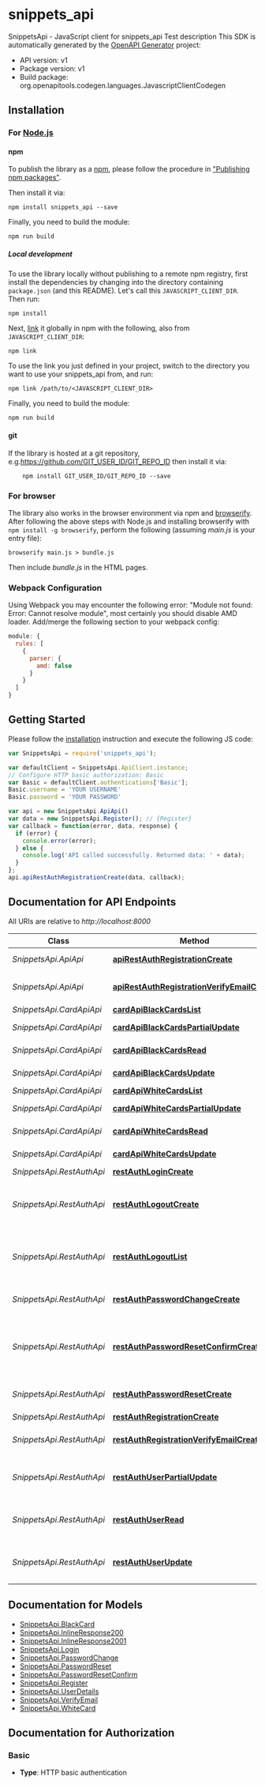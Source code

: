 # snippets_api

SnippetsApi - JavaScript client for snippets_api
Test description
This SDK is automatically generated by the [OpenAPI Generator](https://openapi-generator.tech) project:

- API version: v1
- Package version: v1
- Build package: org.openapitools.codegen.languages.JavascriptClientCodegen

## Installation

### For [Node.js](https://nodejs.org/)

#### npm

To publish the library as a [npm](https://www.npmjs.com/), please follow the procedure in ["Publishing npm packages"](https://docs.npmjs.com/getting-started/publishing-npm-packages).

Then install it via:

```shell
npm install snippets_api --save
```

Finally, you need to build the module:

```shell
npm run build
```

##### Local development

To use the library locally without publishing to a remote npm registry, first install the dependencies by changing into the directory containing `package.json` (and this README). Let's call this `JAVASCRIPT_CLIENT_DIR`. Then run:

```shell
npm install
```

Next, [link](https://docs.npmjs.com/cli/link) it globally in npm with the following, also from `JAVASCRIPT_CLIENT_DIR`:

```shell
npm link
```

To use the link you just defined in your project, switch to the directory you want to use your snippets_api from, and run:

```shell
npm link /path/to/<JAVASCRIPT_CLIENT_DIR>
```

Finally, you need to build the module:

```shell
npm run build
```

#### git

If the library is hosted at a git repository, e.g.https://github.com/GIT_USER_ID/GIT_REPO_ID
then install it via:

```shell
    npm install GIT_USER_ID/GIT_REPO_ID --save
```

### For browser

The library also works in the browser environment via npm and [browserify](http://browserify.org/). After following
the above steps with Node.js and installing browserify with `npm install -g browserify`,
perform the following (assuming *main.js* is your entry file):

```shell
browserify main.js > bundle.js
```

Then include *bundle.js* in the HTML pages.

### Webpack Configuration

Using Webpack you may encounter the following error: "Module not found: Error:
Cannot resolve module", most certainly you should disable AMD loader. Add/merge
the following section to your webpack config:

```javascript
module: {
  rules: [
    {
      parser: {
        amd: false
      }
    }
  ]
}
```

## Getting Started

Please follow the [installation](#installation) instruction and execute the following JS code:

```javascript
var SnippetsApi = require('snippets_api');

var defaultClient = SnippetsApi.ApiClient.instance;
// Configure HTTP basic authorization: Basic
var Basic = defaultClient.authentications['Basic'];
Basic.username = 'YOUR USERNAME'
Basic.password = 'YOUR PASSWORD'

var api = new SnippetsApi.ApiApi()
var data = new SnippetsApi.Register(); // {Register} 
var callback = function(error, data, response) {
  if (error) {
    console.error(error);
  } else {
    console.log('API called successfully. Returned data: ' + data);
  }
};
api.apiRestAuthRegistrationCreate(data, callback);

```

## Documentation for API Endpoints

All URIs are relative to *http://localhost:8000*

Class | Method | HTTP request | Description
------------ | ------------- | ------------- | -------------
*SnippetsApi.ApiApi* | [**apiRestAuthRegistrationCreate**](docs/ApiApi.md#apiRestAuthRegistrationCreate) | **POST** /api/rest-auth/registration/ | 
*SnippetsApi.ApiApi* | [**apiRestAuthRegistrationVerifyEmailCreate**](docs/ApiApi.md#apiRestAuthRegistrationVerifyEmailCreate) | **POST** /api/rest-auth/registration/verify-email/ | 
*SnippetsApi.CardApiApi* | [**cardApiBlackCardsList**](docs/CardApiApi.md#cardApiBlackCardsList) | **GET** /card-api/black_cards/ | 
*SnippetsApi.CardApiApi* | [**cardApiBlackCardsPartialUpdate**](docs/CardApiApi.md#cardApiBlackCardsPartialUpdate) | **PATCH** /card-api/black_cards/{card_id}/ | 
*SnippetsApi.CardApiApi* | [**cardApiBlackCardsRead**](docs/CardApiApi.md#cardApiBlackCardsRead) | **GET** /card-api/black_cards/{card_id}/ | 
*SnippetsApi.CardApiApi* | [**cardApiBlackCardsUpdate**](docs/CardApiApi.md#cardApiBlackCardsUpdate) | **PUT** /card-api/black_cards/{card_id}/ | 
*SnippetsApi.CardApiApi* | [**cardApiWhiteCardsList**](docs/CardApiApi.md#cardApiWhiteCardsList) | **GET** /card-api/white_cards/ | 
*SnippetsApi.CardApiApi* | [**cardApiWhiteCardsPartialUpdate**](docs/CardApiApi.md#cardApiWhiteCardsPartialUpdate) | **PATCH** /card-api/white_cards/{card_id}/ | 
*SnippetsApi.CardApiApi* | [**cardApiWhiteCardsRead**](docs/CardApiApi.md#cardApiWhiteCardsRead) | **GET** /card-api/white_cards/{card_id}/ | 
*SnippetsApi.CardApiApi* | [**cardApiWhiteCardsUpdate**](docs/CardApiApi.md#cardApiWhiteCardsUpdate) | **PUT** /card-api/white_cards/{card_id}/ | 
*SnippetsApi.RestAuthApi* | [**restAuthLoginCreate**](docs/RestAuthApi.md#restAuthLoginCreate) | **POST** /rest-auth/login/ | 
*SnippetsApi.RestAuthApi* | [**restAuthLogoutCreate**](docs/RestAuthApi.md#restAuthLogoutCreate) | **POST** /rest-auth/logout/ | Calls Django logout method and delete the Token object assigned to the current User object.
*SnippetsApi.RestAuthApi* | [**restAuthLogoutList**](docs/RestAuthApi.md#restAuthLogoutList) | **GET** /rest-auth/logout/ | Calls Django logout method and delete the Token object assigned to the current User object.
*SnippetsApi.RestAuthApi* | [**restAuthPasswordChangeCreate**](docs/RestAuthApi.md#restAuthPasswordChangeCreate) | **POST** /rest-auth/password/change/ | Calls Django Auth SetPasswordForm save method.
*SnippetsApi.RestAuthApi* | [**restAuthPasswordResetConfirmCreate**](docs/RestAuthApi.md#restAuthPasswordResetConfirmCreate) | **POST** /rest-auth/password/reset/confirm/ | Password reset e-mail link is confirmed, therefore this resets the user&#39;s password.
*SnippetsApi.RestAuthApi* | [**restAuthPasswordResetCreate**](docs/RestAuthApi.md#restAuthPasswordResetCreate) | **POST** /rest-auth/password/reset/ | Calls Django Auth PasswordResetForm save method.
*SnippetsApi.RestAuthApi* | [**restAuthRegistrationCreate**](docs/RestAuthApi.md#restAuthRegistrationCreate) | **POST** /rest-auth/registration/ | 
*SnippetsApi.RestAuthApi* | [**restAuthRegistrationVerifyEmailCreate**](docs/RestAuthApi.md#restAuthRegistrationVerifyEmailCreate) | **POST** /rest-auth/registration/verify-email/ | 
*SnippetsApi.RestAuthApi* | [**restAuthUserPartialUpdate**](docs/RestAuthApi.md#restAuthUserPartialUpdate) | **PATCH** /rest-auth/user/ | Reads and updates UserModel fields Accepts GET, PUT, PATCH methods.
*SnippetsApi.RestAuthApi* | [**restAuthUserRead**](docs/RestAuthApi.md#restAuthUserRead) | **GET** /rest-auth/user/ | Reads and updates UserModel fields Accepts GET, PUT, PATCH methods.
*SnippetsApi.RestAuthApi* | [**restAuthUserUpdate**](docs/RestAuthApi.md#restAuthUserUpdate) | **PUT** /rest-auth/user/ | Reads and updates UserModel fields Accepts GET, PUT, PATCH methods.


## Documentation for Models

 - [SnippetsApi.BlackCard](docs/BlackCard.md)
 - [SnippetsApi.InlineResponse200](docs/InlineResponse200.md)
 - [SnippetsApi.InlineResponse2001](docs/InlineResponse2001.md)
 - [SnippetsApi.Login](docs/Login.md)
 - [SnippetsApi.PasswordChange](docs/PasswordChange.md)
 - [SnippetsApi.PasswordReset](docs/PasswordReset.md)
 - [SnippetsApi.PasswordResetConfirm](docs/PasswordResetConfirm.md)
 - [SnippetsApi.Register](docs/Register.md)
 - [SnippetsApi.UserDetails](docs/UserDetails.md)
 - [SnippetsApi.VerifyEmail](docs/VerifyEmail.md)
 - [SnippetsApi.WhiteCard](docs/WhiteCard.md)


## Documentation for Authorization



### Basic

- **Type**: HTTP basic authentication

